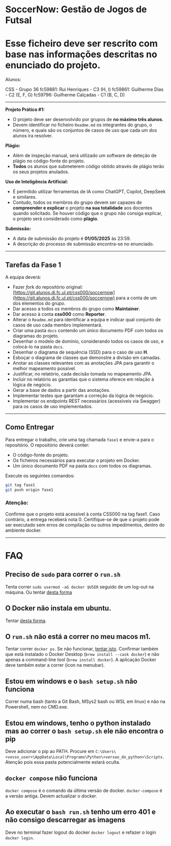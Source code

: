 # SoccerNow: Gestão de Jogos de Futsal

# Esse ficheiro deve ser rescrito com base nas informações descritas no enunciado do projeto.

Alunos:

CSS - Grupo 36
fc59881: Rui Henriques - C3 (H, I)
fc59861: Guilherme Dias - C2 (E, F, G)
fc59796: Guilherme Calçadas - C1 (B, C, D)

---

**Projeto Prático #1:**  
 - O projeto deve ser desenvolvido por grupos de **no máximo três alunos**.  
 - Devem identificar no ficheiro `Readme.md` os integrantes do grupo, o número, e quais são os conjuntos de casos de uso que cada um dos alunos ira resolver.

 **Plágio:**  
 - Além de inspeção manual, será utilizado um software de deteção de plágio no código-fonte do projeto.  
 - **Todos** os alunos que submeterem código obtido através de plágio terão os seus projetos anulados.

 **Uso de Inteligência Artificial:**  
 - É permitido utilizar ferramentas de IA como ChatGPT, Copilot, DeepSeek e similares.  
 - Contudo, todos os membros do grupo devem ser capazes de **compreender e explicar** o projeto **na sua totalidade** aos docentes quando solicitado.  Se houver código que o grupo não consiga explicar, o projeto será considerado como **plágio**.

**Submissão:**  
 - A data de submissão do projeto é **01/05/2025** às 23:59.  
 - A descrição do processo de submissão encontra-se no enunciado.

---

## Tarefas da Fase 1

A equipa deverá:

- Fazer *fork* do repositório original: [https://git.alunos.di.fc.ul.pt/css000/soccernow](https://git.alunos.di.fc.ul.pt/css000/soccernow) para a conta de um dos elementos do grupo.
- Dar acesso a todos os membros do grupo como **Maintainer**.
- Dar acesso à conta **css000** como **Reporter**.
- Alterar o `Readme.md` para identificar a equipa e indicar qual conjunto de casos de uso cada membro implementará.
- Criar uma pasta `docs` contendo um único documento PDF com todos os diagramas do projeto.
- Desenhar o modelo de domínio, considerando todos os casos de uso, e colocá-lo na pasta `docs`.
- Desenhar o diagrama de sequência (SSD) para o caso de uso **H**.
- Esboçar o diagrama de classes que demonstre a divisão em camadas.
- Anotar as classes relevantes com as anotações JPA para garantir o melhor mapeamento possível.
- Justificar, no relatório, cada decisão tomada no mapeamento JPA.
- Incluir no relatório as garantias que o sistema oferece em relação à lógica de negócio.
- Gerar a base de dados a partir das anotações.
- Implementar testes que garantam a correção da lógica de negócio.
- Implementar os endpoints REST necessários (acessíveis via Swagger) para os casos de uso implementados.

---

## Como Entregar

Para entregar o trabalho, crie uma tag chamada `fase1` e envie-a para o repositório. O repositório deverá conter:
- O código-fonte do projeto.
- Os ficheiros necessários para executar o projeto em Docker.
- Um único documento PDF na pasta `docs` com todos os diagramas.

Execute os seguintes comandos:

```bash
git tag fase1
git push origin fase1
```

### Atenção:
Confirme que o projeto está acessível à conta CSS000 na tag fase1. Caso contrário, a entrega receberá nota 0. Certifique-se de que o projeto pode ser executado sem erros de compilação ou outros impedimentos, dentro do ambiente docker.

---


# FAQ

## Preciso de `sudo` para correr o `run.sh`
Tenta correr `sudo usermod -aG docker $USER` seguido de um log-out na máquina.
Ou tentar [desta forma](https://www.digitalocean.com/community/questions/how-to-fix-docker-got-permission-denied-while-trying-to-connect-to-the-docker-daemon-socket)

## O Docker não instala em ubuntu.

Tentar [desta forma](https://askubuntu.com/a/1411717).

## O `run.sh` não está a correr no meu macos m1.

Tentar correr `docker ps`. Se não funcionar, [tentar isto](https://stackoverflow.com/a/68202428/28516).
Confirmar também que está instalado o Docker Desktop (`brew install --cask docker`) e não apenas a command-line tool (`brew install docker`). A aplicação Docker deve também estar a correr (icon na menubar).


## Estou em windows e o `bash setup.sh` não funciona

Correr numa bash (tanto a Git Bash, MSys2 bash ou WSL em linux) e não na Powershell, nem no CMD.exe.


## Estou em windows, tenho o python instalado mas ao correr o `bash setup.sh` ele não encontra o pip

Deve adicionar o pip ao PATH. Procure em `C:\Users\<vosso_user>\AppData\Local\Programs\Python\<versao_do_python>\Scripts`. 
Atenção pois essa pasta potencialmente estará oculta.


## `docker compose` não funciona

`docker compose` é o comando da última versão de docker. `docker-compose` é a versão antiga. Devem actualizar o docker.

## Ao executar o `bash run.sh` tenho um erro 401 e não consigo descarregar as imagens

Deve no terminal fazer logout do docker `docker logout` e refazer o login `docker login`.


